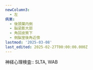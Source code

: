 ```yaml
---
newColumn3:
  - 左
病巣:
  - 後頭葉内側
  - 脳梁膨大部
  - 角回皮質下
  - 側脳室後角近傍
lastmod: '2025-03-08'
last_edited: 2025-02-27T00:00:00.000Z
---
```


神経心理検査:: SLTA, WAB
